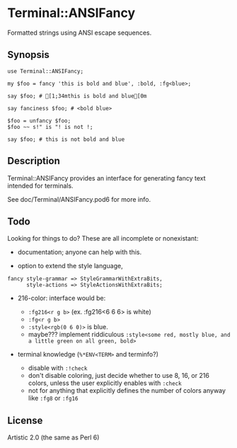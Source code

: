 Terminal::ANSIFancy
===================

Formatted strings using ANSI escape sequences.


Synopsis
--------
```perl6
use Terminal::ANSIFancy;

my $foo = fancy 'this is bold and blue', :bold, :fg<blue>;

say $foo; # [1;34mthis is bold and blue[0m

say fanciness $foo; # <bold blue>

$foo = unfancy $foo;
$foo ~~ s!" is "! is not !;

say $foo; # this is not bold and blue
```


Description
-----------
Terminal::ANSIFancy provides an interface for generating
fancy text intended for terminals.

See doc/Terminal/ANSIFancy.pod6 for more info.


Todo
----

Looking for things to do?
These are all incomplete or nonexistant:

* documentation; anyone can help with this.

* option to extend the style language,
```perl6
fancy style-grammar => StyleGrammarWithExtraBits,
      style-actions => StyleActionsWithExtraBits;
```

* 216-color: interface would be:
   - `:fg216<r g b>` (ex. :fg216<6 6 6> is white)
   - `:fg<r g b>`
   - `:style<rgb(0 6 0)>` is blue.
   - maybe??? implement riddiculous `:style<some red, mostly blue, and a little green on all green, bold>`

* terminal knowledge (`%*ENV<TERM>` and terminfo?)
   - disable with `:!check`
   - don't disable coloring, just decide
     whether to use 8, 16, or 216 colors,
     unless the user explicitly enables with `:check`
   - not for anything that explicitly defines the number of colors anyway
     like `:fg8` or `:fg16`


License
-------
Artistic 2.0 (the same as Perl 6)
